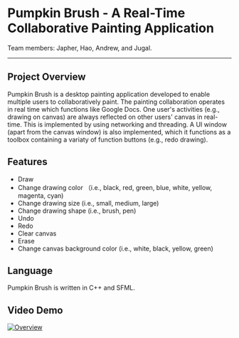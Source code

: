 # Pumpkin Brush - A Real-Time Collaborative Painting Application
Team members: Japher, Hao, Andrew, and Jugal.
***

## Project Overview
Pumpkin Brush is a desktop painting application developed to enable multiple users to collaboratively paint. The painting collaboration operates in real time which functions like Google Docs. One user's activities (e.g., drawing on canvas) are always reflected on other users' canvas in real-time. This is implemented by using networking and threading. A UI window (apart from the canvas window) is also implemented, which it functions as a toolbox containing a variaty of function buttons (e.g., redo drawing). 

## Features
- Draw
- Change drawing color （i.e., black, red, green, blue, white, yellow, magenta, cyan)
- Change drawing size (i.e., small, medium, large)
- Change drawing shape (i.e., brush, pen)
- Undo
- Redo
- Clear canvas 
- Erase 
- Change canvas background color (i.e., white, black, yellow, green)

## Language
Pumpkin Brush is written in C++ and SFML. 

## Video Demo
[![Overview](https://img.youtube.com/vi/watch?v=yo-HoP5Uitw&t=1s/0.jpg)](https://www.youtube.com/watch?v=yo-HoP5Uitw&t=1s)
